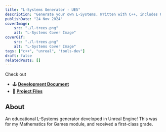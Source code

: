 ```yaml
---
title: "L-Systems Generator - UE5"
description: "Generate your own L-Systems. Written with C++, includes UI done in Blueprints."
publishDate: "24 Nov 2024"
coverImage:
    src: "./l-trees.png"
    alt: "L-Systems Cover Image"
coverGif:
    src: "./l-trees.png"
    alt: "L-Systems Cover Image"
tags: ["c++", "unreal", "tools-dev"]
draft: false
relatedPosts: []
---
```


Check out
- 🕹️ [**Development Document**](/LSystemsDinhHuyHenryHa.pdf)
- 💾 [**Project Files**](https://github.com/HenryHa993/L-Trees)

## About
An educational L-Systems generator developed in Unreal Engine! This was for my Mathematics for Games module, and received a first-class grade.